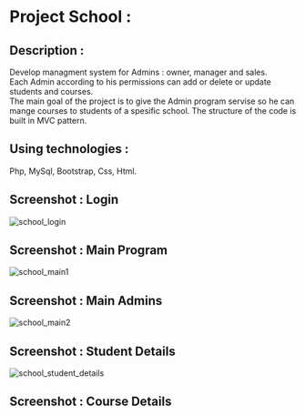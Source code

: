 
# Project School :

## Description :

Develop managment system for Admins : owner, manager and sales. <br />
Each Admin according to his permissions can add or delete or update students and courses. <br />
The main goal of the project is to  give the Admin program servise so he can mange courses to students
of a spesific school. The structure of the code is built in MVC pattern. 



## Using technologies :

Php, MySql, Bootstrap, Css, Html.


## Screenshot : Login

![school_login](https://user-images.githubusercontent.com/40452887/46909712-a0a72d00-cf3f-11e8-9e34-38af18bfb38a.png)

## Screenshot : Main Program

![school_main1](https://user-images.githubusercontent.com/40452887/46909734-d3512580-cf3f-11e8-955f-5badc903f2ab.png)


## Screenshot : Main Admins

![school_main2](https://user-images.githubusercontent.com/40452887/46909755-1dd2a200-cf40-11e8-9e5b-7908a5a8a241.png)

## Screenshot : Student Details

![school_student_details](https://user-images.githubusercontent.com/40452887/46909763-4b1f5000-cf40-11e8-99dc-5e91a3da25d3.png)

## Screenshot : Course Details








